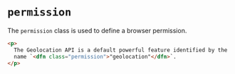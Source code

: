 # `permission`

The `permission` class is used to define a browser permission.

```html "example": "Using permission on a 'dfn' element"
<p>
  The Geolocation API is a default powerful feature identified by the
  name `<dfn class="permission">"geolocation"</dfn>`.
</p>
```